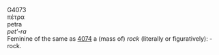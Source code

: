 <body>
  <p>G4073<br>  πέτρα  <br> petra  <br><i>pet‘-ra </i><br>Feminine of the same as <a href="g4074.htm">4074</a>  a (mass of) <i>rock</i> (literally or figuratively): - rock.<br></p>
 </body>